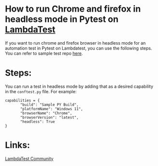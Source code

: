 # How to run Chrome and firefox in headless mode in Pytest on [LambdaTest](https://www.lambdatest.com/?utm_source=github&utm_medium=repo&utm_campaign=Pytest-headless)

If you want to run chrome and firefox browser in headless mode for an automation test in Pytest on Lambdatest, you can use the following steps. You can refer to sample test repo [here](https://github.com/LambdaTest/pytest-selenium-sample).

# Steps:

You can run a test in headless mode by adding that as a desired capability in the `conftest.py` file. For example:

 ```
capabilities = {
        "build": "Sample PY Build",
        "platformName": "Windows 11",
        "browserName": "Chrome",
        "browserVersion": "latest",
        "headless": True
}
 ```


# Links:

[LambdaTest Community](http://community.lambdatest.com/)


